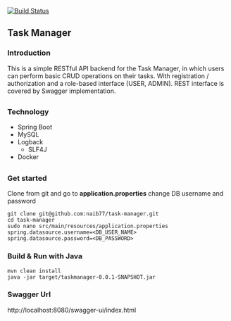 [![Build Status](https://travis-ci.org/tsarenkotxt/spring-task-manager.svg?branch=master)](https://travis-ci.org/tsarenkotxt/spring-task-manager)
## Task Manager
### Introduction
This is a simple RESTful API backend for the Task Manager, 
in which users can perform basic CRUD operations on their tasks.
With registration / authorization and a role-based interface (USER, ADMIN). 
REST interface is covered by Swagger implementation.
##
### Technology 
- Spring Boot
- MySQL  
- Logback 
  - SLF4J   
- Docker 
##
### Get started 
Clone from git and go to **application.properties** change DB username and password
```
git clone git@github.com:naib77/task-manager.git
cd task-manager
sudo nano src/main/resources/application.properties
spring.datasource.username=<DB_USER_NAME>
spring.datasource.password=<DB_PASSWORD>
```
### Build & Run with Java
```
mvn clean install
java -jar target/taskmanager-0.0.1-SNAPSHOT.jar 
```
### Swagger Url
http://localhost:8080/swagger-ui/index.html

